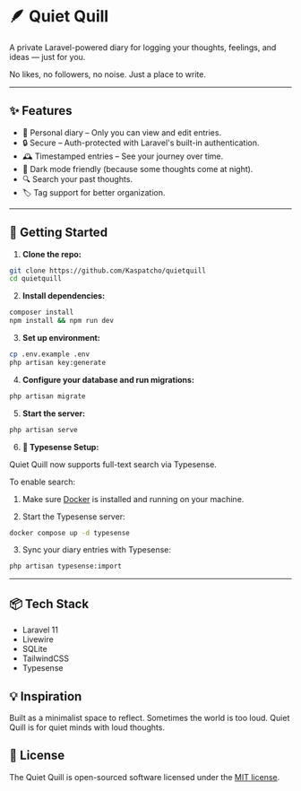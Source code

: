 # 🪶 Quiet Quill

A private Laravel-powered diary for logging your thoughts, feelings, and ideas — just for you.

No likes, no followers, no noise. Just a place to write.

---

## ✨ Features

- 📓 Personal diary – Only you can view and edit entries.
- 🔒 Secure – Auth-protected with Laravel's built-in authentication.
- 🕰️ Timestamped entries – See your journey over time.
- 🌙 Dark mode friendly (because some thoughts come at night).
- 🔍 Search your past thoughts.
- 🏷️ Tag support for better organization.

---

## 🚀 Getting Started

1. **Clone the repo:**

```bash
git clone https://github.com/Kaspatcho/quietquill
cd quietquill
```

2. **Install dependencies:**

```bash
composer install
npm install && npm run dev
```

3. **Set up environment:**
```bash
cp .env.example .env
php artisan key:generate
```

4. **Configure your database and run migrations:**

```bash
php artisan migrate
```

5. **Start the server:**

```bash
php artisan serve
```

6. **🔧 Typesense Setup:**

Quiet Quill now supports full-text search via Typesense.

To enable search:

1. Make sure [Docker](https://www.docker.com/get-started) is installed and running on your machine.

2. Start the Typesense server:

```bash
docker compose up -d typesense
```

3. Sync your diary entries with Typesense:

```bash
php artisan typesense:import
```

---

## 📦 Tech Stack
- Laravel 11
- Livewire
- SQLite
- TailwindCSS
- Typesense

## 💡 Inspiration
Built as a minimalist space to reflect. Sometimes the world is too loud.
Quiet Quill is for quiet minds with loud thoughts.

## 📜 License
The Quiet Quill is open-sourced software licensed under the [MIT license](https://opensource.org/licenses/MIT).
